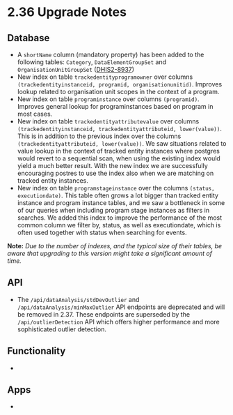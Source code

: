 # 2.36 Upgrade Notes

## Database

- A `shortName` column (mandatory property) has been added to the following tables: `Category`, `DataElementGroupSet` and `OrganisationUnitGroupSet` ([DHIS2-8937](https://jira.dhis2.org/browse/DHIS2-8937))
- New index on table `trackedentityprogramowner` over columns `(trackedentityinstanceid, programid, organisationunitid)`. Improves lookup related to organisation unit scopes in the context of a program.
- New index on table `programinstance` over columns `(programid)`. Improves general lookup for programinstances based on program in most cases.
- New index on table `trackedentityattributevalue` over columns `(trackedentityinstanceid, trackedentityattributeid, lower(value))`. This is in addition to the previous index over the columns `(trackedentityattributeid, lower(value))`. We saw situations related to value lookup in the context of tracked entity instances where postgres would revert to a sequential scan, when using the existing index would yield a much better result. With the new index we are successfully encouraging postres to use the index also when we are matching on tracked entity instances.
- New index on table `programstageinstance` over the columns `(status, executiondate)`. This table often grows a lot bigger than tracked entity instance and program instance tables, and we saw a bottleneck in some of our queries when including program stage instances as filters in searches. We added this index to improve the performance of the most common column we filter by, status, as well as executiondate, which is often used together with status when searching for events.

**Note:** *Due to the number of indexes, and the typical size of their tables, be aware that upgrading to this version might take a significant amount of time.*


## API

- The `/api/dataAnalysis/stdDevOutlier` and `/api/dataAnalysis/minMaxOutlier` API endpoints are deprecated and will be removed in 2.37. These endpoints are superseded by the `/api/outlierDetection` API which offers higher performance and more sophisticated outlier detection.

## Functionality

- 

## Apps

- 
